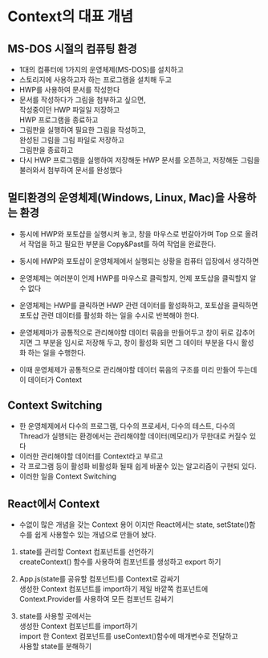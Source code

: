 # Context의 대표 개념

## MS-DOS 시절의 컴퓨팅 환경

- 1대의 컴퓨터에 1가지의 운영체제(MS-DOS)를 설치하고
- 스토리지에 사용하고자 하는 프로그램을 설치해 두고
- HWP를 사용하여 문서를 작성한다
- 문서를 작성하다가 그림을 첨부하고 싶으면,  
  작성중이던 HWP 파일일 저장하고  
  HWP 프로그램을 종료하고
- 그림판을 실행하여 필요한 그림을 작성하고,  
  완성된 그림을 그림 파일로 저장하고  
  그림판을 종료하고
- 다시 HWP 프로그램을 실행하여 저장해둔 HWP 문서를 오픈하고, 저장해둔 그림을 불러와서 첨부하여 문서를 완성했다

## 멀티환경의 운영체제(Windows, Linux, Mac)을 사용하는 환경

- 동시에 HWP와 포토샵을 실행시켜 놓고, 창을 마우스로 번갈아가며 Top 으로 올려서 작업을 하고 필요한 부분을 Copy&Past를 하여 작업을 완료한다.
- 동시에 HWP와 포토샵이 운영체제에서 실행되는 상황을 컴퓨터 입장에서 생각하면
- 운영체제는 여러분이 언제 HWP를 마우스로 클릭할지, 언제 포토샵을 클릭할지 알수 없다
- 운영체제는 HWP를 클릭하면 HWP 관련 데이터를 활성화하고, 포토샵을 클릭하면 포토샵 관련 데이터를 활성화 하는 일을 수시로 반복해야 한다.

- 운영체제마가 공통적으로 관리해야할 데이터 묶음을 만들어두고 창이 뒤로 감추어지면 그 부분을 임시로 저장해 두고, 창이 활성화 되면 그 데이터 부분을 다시 활성화 하는 일을 수행한다.

- 이때 운영체제가 공통적으로 관리해야할 데이터 묶음의 구조를 미리 만들어 두는데 이 데이터가 Context

## Context Switching

- 한 운영체제에서 다수의 프로그램, 다수의 프로세서, 다수의 테스트, 다수의 Thread가 실행되는 환경에서는 관리해야할 데이터(메모리)가 무한대로 커질수 있다
- 이러한 관리해야할 데이터를 Context라고 부르고
- 각 프로그램 등이 활성화 비활성화 될때 쉽게 바꿀수 있는 알고리즘이 구현되 있다.
- 이러한 일을 Context Switching

## React에서 Context

- 수없이 많은 개념을 갖는 Context 용어 이지만 React에서는 state, setState()함수를 쉽게 사용할수 있는 개념으로 만들어 놨다.

1. state를 관리할 Context 컴포넌트를 선언하기  
   createContext() 함수를 사용하여 컴포넌트를 생성하고 export 하기

2. App.js(state를 공유할 컴포넌트)를 Context로 감싸기  
   생성한 Context 컴포넌트를 import하기
   제일 바깥쪽 컴포넌트에 Context.Provider를 사용하여 모든 컴포넌트 감싸기

3. state를 사용할 곳에서는  
   생성한 Context 컴포넌트를 import하기  
   import 한 Context 컴포넌트를 useContext()함수에 매개변수로 전달하고  
   사용할 state를 분해하기
